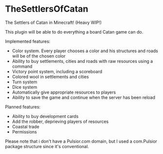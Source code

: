TheSettlersOfCatan
==================

The Settlers of Catan in Minecraft! (Heavy WIP!)

This plugin will be able to do everything a board Catan game can do.

Implemented features:
  - Color system. Every player chooses a color and his structures and roads will be of the chosen color
  - Ability to buy settlements, cities and roads with raw resources using a command
  - Victory point system, including a scoreboard
  - Colored wool in settlements and cities
  - Turn system
  - Dice system
  - Automatically give appropriate resources to players
  - Ability to save the game and continue when the server has been reload

Planned features:
  - Ability to buy development cards
  - Add the robber, deprieving players of resources
  - Coastal trade
  - Permissions

Please note that i don't have a Pulsior.com domain, but I used a com.Pulsior package structure
since it's conventional.
